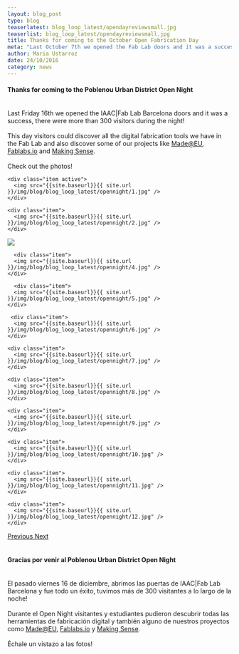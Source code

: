 ```yaml
---
layout: blog_post
type: blog
teaserlatest: blog_loop_latest/opendayreviewsmall.jpg
teaserlist: blog_loop_latest/opendayreviewsmall.jpg
title: Thanks for coming to the October Open Fabrication Day
meta: "Last October 7th we opened the Fab Lab doors and it was a success, check out the photos!"
author: Maria Ustarroz
date: 24/10/2016
category: news
---
```


<h4>Thanks for coming to the Poblenou Urban District Open Night</h4>
<br>
Last Friday 16th we opened the IAAC|Fab Lab Barcelona doors and it was a success, there were more than 300 visitors during the night!<br>
<br>
This day visitors could discover all the digital fabrication tools we have in the Fab Lab and also discover some of our projects like <a href="http://madeat.eu/">Made@EU</a>, <a href="http://fablabs.io/">Fablabs.io</a> and <a href="http://making-sense.eu/">Making Sense</a>.<br>
<br>
Check out the photos!<br>



<!----- Image Slider ----------------------------- Image Slider -------------->


<div id="carousel-example-generic" class="carousel slide" data-ride="carousel">

<!--------------- Wrapper for slides --------------->

  <div class="carousel-inner" role="listbox">
   
    <div class="item active">
      <img src="{{site.baseurl}}{{ site.url }}/img/blog/blog_loop_latest/opennight/1.jpg" />
    </div>
    
    <div class="item">
      <img src="{{site.baseurl}}{{ site.url }}/img/blog/blog_loop_latest/opennight/2.jpg" />
    </div>

  <div class="item">
      <img src="{{site.baseurl}}{{ site.url }}/img/blog/blog_loop_latest/opennight/3.jpg" />
    </div>
    
      <div class="item">
      <img src="{{site.baseurl}}{{ site.url }}/img/blog/blog_loop_latest/opennight/4.jpg" />
    </div>
    
      <div class="item">
      <img src="{{site.baseurl}}{{ site.url }}/img/blog/blog_loop_latest/opennight/5.jpg" />
    </div>
     
     <div class="item">
      <img src="{{site.baseurl}}{{ site.url }}/img/blog/blog_loop_latest/opennight/6.jpg" />
    </div>
    
    <div class="item">
      <img src="{{site.baseurl}}{{ site.url }}/img/blog/blog_loop_latest/opennight/7.jpg" />
    </div>
    
    <div class="item">
      <img src="{{site.baseurl}}{{ site.url }}/img/blog/blog_loop_latest/opennight/8.jpg" />
    </div>
    
    <div class="item">
      <img src="{{site.baseurl}}{{ site.url }}/img/blog/blog_loop_latest/opennight/9.jpg" />
    </div>
    
    <div class="item">
      <img src="{{site.baseurl}}{{ site.url }}/img/blog/blog_loop_latest/opennight/10.jpg" />
    </div>
    
    <div class="item">
      <img src="{{site.baseurl}}{{ site.url }}/img/blog/blog_loop_latest/opennight/11.jpg" />
    </div>
    
    <div class="item">
      <img src="{{site.baseurl}}{{ site.url }}/img/blog/blog_loop_latest/opennight/12.jpg" />
    </div>
    
  </div>

<!-------------------- Controls --------------------->

  <a class="left carousel-control" href="#carousel-example-generic" role="button" data-slide="prev">
    <span class="glyphicon glyphicon-chevron-left" aria-hidden="true"></span>
    <span class="sr-only">Previous</span>
  </a>
  <a class="right carousel-control" href="#carousel-example-generic" role="button" data-slide="next">
    <span class="glyphicon glyphicon-chevron-right" aria-hidden="true"></span>
    <span class="sr-only">Next</span>
  </a>
</div>

<br>

<h4>Gracias por venir al Poblenou Urban District Open Night</h4>
<br>
El pasado viernes 16 de diciembre, abrimos las puertas de IAAC|Fab Lab Barcelona y fue todo un éxito, tuvimos más de 300 visitantes a lo largo de la noche!<br>
<br>
Durante el Open Night visitantes y estudiantes pudieron descubrir todas las herramientas de fabricación digital y también alguno de nuestros proyectos como <a href="http://madeat.eu/">Made@EU</a>, <a href="http://fablabs.io/">Fablabs.io</a> y <a href="http://making-sense.eu/">Making Sense</a>.<br>
<br>
Échale un vistazo a las fotos!<br>





